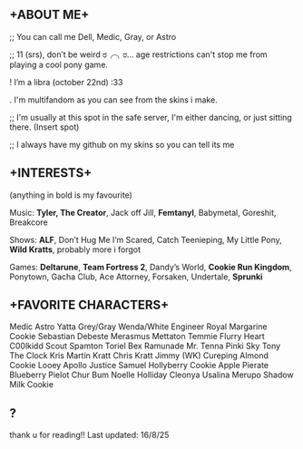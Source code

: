 ## __+ABOUT ME+__
;; You can call me Dell, Medic, Gray, or Astro 

;; 11 (srs), don’t be weird ರ⁠╭⁠╮⁠ರ… age restrictions can't stop me from playing a cool pony game.

! I’m a libra (october 22nd) :33

. I'm multifandom as you can see from the skins i make.

;; I'm usually at this spot in the safe server, I'm either dancing, or just sitting there.
(Insert spot)

;; I always have my github on my skins so you can tell its me 
## __+INTERESTS+__

(anything in bold is my favourite)

Music:
**Tyler, The Creator**, Jack off Jill, **Femtanyl**, Babymetal, Goreshit, Breakcore

Shows:
**ALF**, Don’t Hug Me I’m Scared, Catch Teenieping, My Little Pony, **Wild Kratts**, probably more i forgot

Games:
**Deltarune**, **Team Fortress 2**, Dandy’s World, **Cookie Run Kingdom**, Ponytown, Gacha Club, Ace Attorney, Forsaken, Undertale, **Sprunki**

## +FAVORITE CHARACTERS+

Medic
Astro 
Yatta
Grey/Gray
Wenda/White
Engineer
Royal Margarine Cookie
Sebastian Debeste
Merasmus
Mettaton
Temmie
Flurry Heart
C00lkidd
Scout
Spamton
Toriel
Bex
Ramunade
Mr. Tenna
Pinki
Sky
Tony The Clock
Kris
Martin Kratt
Chris Kratt
Jimmy (WK)
Cureping
Almond Cookie
Looey
Apollo Justice
Samuel
Hollyberry Cookie
Apple Pierate
Blueberry Pielot
Chur Bum
Noelle Holliday
Cleonya
Usalina
Merupo
Shadow Milk Cookie

## ?

thank u for reading!! Last updated: 16/8/25
